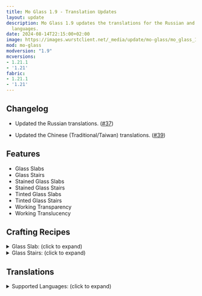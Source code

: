 ```yaml
---
title: Mo Glass 1.9 - Translation Updates
layout: update
description: Mo Glass 1.9 updates the translations for the Russian and Chinese (Traditional/Taiwan)
  languages.
date: 2024-08-14T22:15:00+02:00
image: https://images.wurstclient.net/_media/update/mo-glass/mo_glass_1.9_540p.webp
mod: mo-glass
modversion: "1.9"
mcversions:
- 1.21.1
- '1.21'
fabric:
- 1.21.1
- '1.21'
---
```

## Changelog

- Updated the Russian translations. ([#37](https://github.com/Wurst-Imperium/Mo-Glass/pull/37))

- Updated the Chinese (Traditional/Taiwan) translations. ([#39](https://github.com/Wurst-Imperium/Mo-Glass/pull/39))

## Features

- Glass Slabs
- Glass Stairs
- Stained Glass Slabs
- Stained Glass Stairs
- Tinted Glass Slabs
- Tinted Glass Stairs
- Working Transparency
- Working Translucency

## Crafting Recipes

<details>
  <summary>Glass Slab: (click to expand)</summary>
  
  ![glass slab crafting recipe](https://user-images.githubusercontent.com/10100202/69957444-5a2ddc80-150b-11ea-8c8c-e2afc5d72fb7.png)  
  ![glass slab stonecutter recipe](https://user-images.githubusercontent.com/10100202/70445670-2a974b00-1a9c-11ea-9a09-46c304cd167b.png)
</details>

<details>
  <summary>Glass Stairs: (click to expand)</summary>
  
  ![glass stairs crafting recipe](https://user-images.githubusercontent.com/10100202/69957446-5bf7a000-150b-11ea-8e61-d189de63333d.png)  
  ![glass stairs stonecutter recipe](https://user-images.githubusercontent.com/10100202/70445677-2c610e80-1a9c-11ea-8e1b-108863b47124.png)
</details>

## Translations

<details>
  <summary>Supported Languages: (click to expand)</summary>

  - Chinese (Simplified/Mainland)
  - Chinese (Traditional/Taiwan)
  - English (US)
  - French (France)
  - German (Germany)
  - Italian (Italy)
  - Japanese (Japan)
  - Oshiwambo (Oshindonga)
  - Oshiwambo (Oshikwanyama)
  - Portuguese (Brazil)
  - Russian (Russia)
  - Spanish (Argentina)
  - Spanish (Chile)
  - Spanish (Ecuador)
  - Spanish (Spain)
  - Spanish (Mexico)
  - Spanish (Uruguay)
  - Spanish (Venezuela)
</details>
